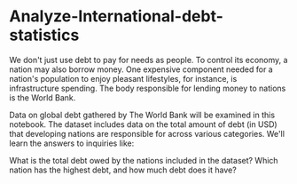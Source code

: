 # Analyze-International-debt-statistics
We don't just use debt to pay for needs as people. To control its economy, a nation may also borrow money. One expensive component needed for a nation's population to enjoy pleasant lifestyles, for instance, is infrastructure spending. The body responsible for lending money to nations is the World Bank.

Data on global debt gathered by The World Bank will be examined in this notebook. The dataset includes data on the total amount of debt (in USD) that developing nations are responsible for across various categories. We'll learn the answers to inquiries like:

What is the total debt owed by the nations included in the dataset?
Which nation has the highest debt, and how much debt does it have?
